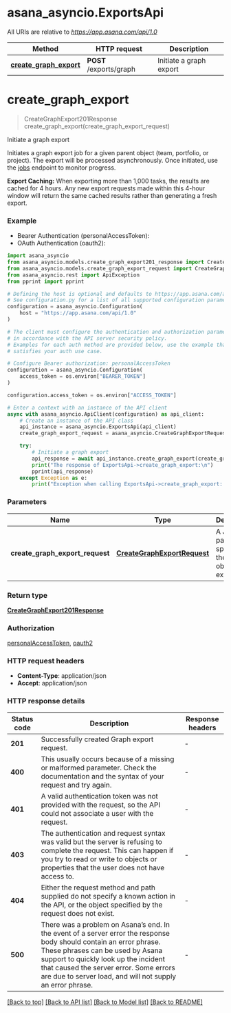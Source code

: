 # asana_asyncio.ExportsApi

All URIs are relative to *https://app.asana.com/api/1.0*

Method | HTTP request | Description
------------- | ------------- | -------------
[**create_graph_export**](ExportsApi.md#create_graph_export) | **POST** /exports/graph | Initiate a graph export


# **create_graph_export**
> CreateGraphExport201Response create_graph_export(create_graph_export_request)

Initiate a graph export

Initiates a graph export job for a given parent object
(team, portfolio, or project). The export will be processed asynchronously.
Once initiated, use the [jobs](/reference/getjob) endpoint to monitor progress.

**Export Caching:** When exporting more than 1,000 tasks, the results are cached for 4 hours. Any new export requests made within this 4-hour window will return the same cached results rather than generating a fresh export.

### Example

* Bearer Authentication (personalAccessToken):
* OAuth Authentication (oauth2):

```python
import asana_asyncio
from asana_asyncio.models.create_graph_export201_response import CreateGraphExport201Response
from asana_asyncio.models.create_graph_export_request import CreateGraphExportRequest
from asana_asyncio.rest import ApiException
from pprint import pprint

# Defining the host is optional and defaults to https://app.asana.com/api/1.0
# See configuration.py for a list of all supported configuration parameters.
configuration = asana_asyncio.Configuration(
    host = "https://app.asana.com/api/1.0"
)

# The client must configure the authentication and authorization parameters
# in accordance with the API server security policy.
# Examples for each auth method are provided below, use the example that
# satisfies your auth use case.

# Configure Bearer authorization: personalAccessToken
configuration = asana_asyncio.Configuration(
    access_token = os.environ["BEARER_TOKEN"]
)

configuration.access_token = os.environ["ACCESS_TOKEN"]

# Enter a context with an instance of the API client
async with asana_asyncio.ApiClient(configuration) as api_client:
    # Create an instance of the API class
    api_instance = asana_asyncio.ExportsApi(api_client)
    create_graph_export_request = asana_asyncio.CreateGraphExportRequest() # CreateGraphExportRequest | A JSON payload specifying the parent object to export.

    try:
        # Initiate a graph export
        api_response = await api_instance.create_graph_export(create_graph_export_request)
        print("The response of ExportsApi->create_graph_export:\n")
        pprint(api_response)
    except Exception as e:
        print("Exception when calling ExportsApi->create_graph_export: %s\n" % e)
```



### Parameters


Name | Type | Description  | Notes
------------- | ------------- | ------------- | -------------
 **create_graph_export_request** | [**CreateGraphExportRequest**](CreateGraphExportRequest.md)| A JSON payload specifying the parent object to export. | 

### Return type

[**CreateGraphExport201Response**](CreateGraphExport201Response.md)

### Authorization

[personalAccessToken](../README.md#personalAccessToken), [oauth2](../README.md#oauth2)

### HTTP request headers

 - **Content-Type**: application/json
 - **Accept**: application/json

### HTTP response details

| Status code | Description | Response headers |
|-------------|-------------|------------------|
**201** | Successfully created Graph export request. |  -  |
**400** | This usually occurs because of a missing or malformed parameter. Check the documentation and the syntax of your request and try again. |  -  |
**401** | A valid authentication token was not provided with the request, so the API could not associate a user with the request. |  -  |
**403** | The authentication and request syntax was valid but the server is refusing to complete the request. This can happen if you try to read or write to objects or properties that the user does not have access to. |  -  |
**404** | Either the request method and path supplied do not specify a known action in the API, or the object specified by the request does not exist. |  -  |
**500** | There was a problem on Asana’s end. In the event of a server error the response body should contain an error phrase. These phrases can be used by Asana support to quickly look up the incident that caused the server error. Some errors are due to server load, and will not supply an error phrase. |  -  |

[[Back to top]](#) [[Back to API list]](../README.md#documentation-for-api-endpoints) [[Back to Model list]](../README.md#documentation-for-models) [[Back to README]](../README.md)

